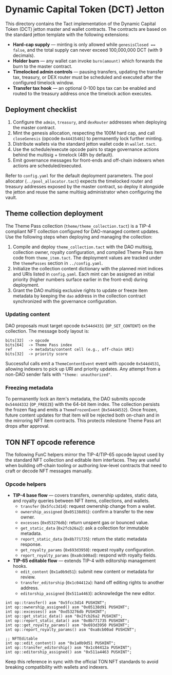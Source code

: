 # Dynamic Capital Token (DCT) Jetton

This directory contains the Tact implementation of the Dynamic Capital Token
(DCT) jetton master and wallet contracts. The contracts are based on the
standard jetton template with the following extensions:

- **Hard-cap supply** — minting is only allowed while `genesisClosed == false`,
  and the total supply can never exceed 100,000,000 DCT (with 9 decimals).
- **Holder burn** — any wallet can invoke `burn(amount)` which forwards the burn
  to the master contract.
- **Timelocked admin controls** — pausing transfers, updating the transfer tax,
  treasury, or DEX router must be scheduled and executed after the configured
  timelock window.
- **Transfer tax hook** — an optional 0-100 bps tax can be enabled and routed to
  the treasury address once the timelock action executes.

## Deployment checklist

1. Configure the `admin`, `treasury`, and `dexRouter` addresses when deploying
   the master contract.
2. Mint the genesis allocation, respecting the 100M hard cap, and call
   `closeGenesis` (opcode `0x44435401`) to permanently lock further minting.
3. Distribute wallets via the standard jetton wallet code in `wallet.tact`.
4. Use the schedule/execute opcode pairs to stage governance actions behind the
   multisig + timelock (48h by default).
5. Emit governance messages for front-ends and off-chain indexers when actions
   are scheduled/executed.

Refer to `config.yaml` for the default deployment parameters. The pool allocator
(`../pool_allocator.tact`) expects the timelocked router and treasury addresses
exposed by the master contract, so deploy it alongside the jetton and reuse the
same multisig administrator when configuring the vault.

## Theme collection deployment

The Theme Pass collection (`theme/theme_collection.tact`) is a TIP-4 compliant
NFT collection configured for DAO-managed content updates. Use the following
steps when deploying and managing the collection:

1. Compile and deploy `theme_collection.tact` with the DAO multisig, collection
   owner, royalty configuration, and compiled Theme Pass item code from
   `theme_item.tact`. The deployment values are tracked under the `themePasses`
   section in `../config.yaml`.
2. Initialize the collection content dictionary with the planned mint indices
   and URIs listed in `config.yaml`. Each mint can be assigned an initial
   priority (higher numbers surface earlier in the front-end) during deployment.
3. Grant the DAO multisig exclusive rights to update or freeze item metadata by
   keeping the `dao` address in the collection contract synchronized with the
   governance configuration.

### Updating content

DAO proposals must target opcode `0x544d4331` (`OP_SET_CONTENT`) on the
collection. The message body layout is:

```
bits[32]  -> opcode
bits[64]  -> Theme Pass index
ref       -> metadata/content cell (e.g., off-chain URI)
bits[32]  -> priority score
```

Successful calls emit a `ThemeContentEvent` event with opcode `0x544d4531`,
allowing indexers to pick up URI and priority updates. Any attempt from a
non-DAO sender fails with `"theme: unauthorized"`.

### Freezing metadata

To permanently lock an item's metadata, the DAO submits opcode `0x544d4332`
(`OP_FREEZE`) with the 64-bit item index. The collection persists the frozen
flag and emits a `ThemeFrozenEvent` (`0x544d4532`). Once frozen, future content
updates for that item will be rejected both on-chain and in the mirroring NFT
item contracts. This protects milestone Theme Pass art drops after approval.

## TON NFT opcode reference

The following FunC helpers mirror the TIP-4/TIP-65 opcode layout used by the
standard NFT collection and editable item interfaces. They are useful when
building off-chain tooling or authoring low-level contracts that need to craft
or decode NFT messages manually.

### Opcode helpers

- **TIP-4 base flow** — covers transfers, ownership updates, static data, and
  royalty queries between NFT items, collections, and wallets.
  - `transfer` (`0x5fcc3d14`): request ownership change from a wallet.
  - `ownership_assigned` (`0x05138d91`): confirm a transfer to the new owner.
  - `excesses` (`0xd53276db`): return unspent gas or bounced value.
  - `get_static_data` (`0x2fcb26a2`): ask a collection for immutable metadata.
  - `report_static_data` (`0x8b771735`): return the static metadata response.
  - `get_royalty_params` (`0x693d3950`): request royalty configuration.
  - `report_royalty_params` (`0xa8cb00ad`): respond with royalty fields.
- **TIP-65 editable flow** — extends TIP-4 with editorship management hooks.
  - `edit_content` (`0x1a0b9d51`): submit new content or metadata for review.
  - `transfer_editorship` (`0x1c04412a`): hand off editing rights to another
    address.
  - `editorship_assigned` (`0x511a4463`): acknowledge the new editor.

```func
int op::transfer() asm "0x5fcc3d14 PUSHINT";
int op::ownership_assigned() asm "0x05138d91 PUSHINT";
int op::excesses() asm "0xd53276db PUSHINT";
int op::get_static_data() asm "0x2fcb26a2 PUSHINT";
int op::report_static_data() asm "0x8b771735 PUSHINT";
int op::get_royalty_params() asm "0x693d3950 PUSHINT";
int op::report_royalty_params() asm "0xa8cb00ad PUSHINT";

;; NFTEditable
int op::edit_content() asm "0x1a0b9d51 PUSHINT";
int op::transfer_editorship() asm "0x1c04412a PUSHINT";
int op::editorship_assigned() asm "0x511a4463 PUSHINT";
```

Keep this reference in sync with the official TON NFT standards to avoid
breaking compatibility with wallets and indexers.
